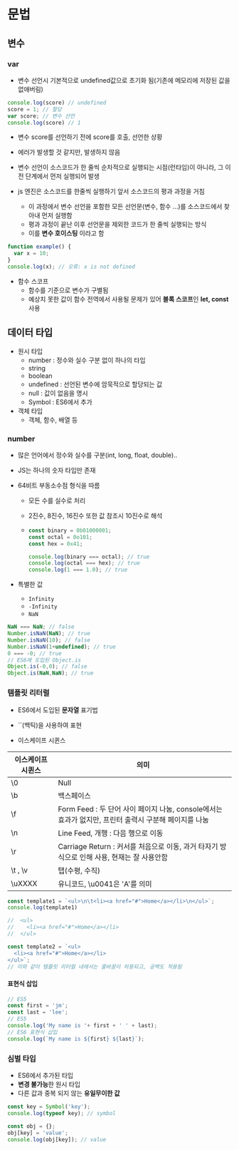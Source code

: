 # 문법

## 변수

### var

- 변수 선언시 기본적으로 undefined값으로 초기화 됨(기존에 메모리에 저장된 값을 없애버림)

```javascript
console.log(score) // undefined
score = 1; // 할당
var score; // 변수 선언
console.log(score) // 1
```

- 변수 score를 선언하기 전에 score를 호출, 선언한 상황
- 에러가 발생할 것 같지만, 발생하지 않음
- 변수 선언이 소스코드가 한 줄씩 순차적으로 실행되는 시점(런타임)이 아니라, 그 이전 단계에서 먼저 실행되어 발생

- js 엔진은 소스코드를 한줄씩 실행하기 앞서 소스코드의 평과 과정을 거침
  - 이 과정에서 변수 선언을 포함한 모든 선언문(변수, 함수 ...)를 소스코드에서 찾아내 먼저 실행함
  - 평과 과정이 끝난 이후 선언문을 제외한 코드가 한 줄씩 실행되는 방식
  - 이를 **변수 호이스팅** 이라고 함

```javascript
function example() {
  var x = 10;
}
console.log(x); // 오류: x is not defined
```

- 함수 스코프
  - 함수를 기준으로 변수가 구별됨
  - 예상치 못한 값이 함수 전역에서 사용될 문제가 있어 **블록 스코프**인 **let, const** 사용



## 데이터 타입

- 원시 타입
  - number : 정수와 실수 구분 없이 하나의 타입
  - string
  - boolean
  - undefined : 선언된 변수에 암묵적으로 할당되는 값
  - null : 값이 없음을 명시
  - Symbol : ES6에서 추가
- 객체 타입
  - 객체, 함수, 배열 등

### number

- 많은 언어에서 정수와 실수를 구분(int, long, float, double)..

- JS는 하나의 숫자 타입만 존재

- 64비트 부동소수점 형식을 따름

  - 모든 수를 실수로 처리

  - 2진수, 8진수, 16진수 또한 값 참조시 10진수로 해석

  - ```javascript
    const binary = 0b01000001;
    const octal = 0o101;
    const hex = 0x41;
    
    console.log(binary === octal); // true
    console.log(octal === hex); // true
    console.log(1 === 1.0); // true
    ```

- 특별한 값
  - `Infinity`
  - `-Infinity`
  - `NaN`

```javascript
NaN === NaN; // false
Number.isNaN(NaN); // true
Number.isNaN(10); // false
Number.isNaN(1+undefined); // true
0 === -0; // true
// ES6에 도입된 Object.is
Object.is(-0,0); // false
Object.is(NaN,NaN); // true
```



### 템플릿 리터럴

- ES6에서 도입된 **문자열** 표기법
- ``(백틱)을 사용하여 표현

- 이스케이프 시퀸스

| 이스케이프 시퀸스 | 의미                                                         |
| ----------------- | ------------------------------------------------------------ |
| \0                | Null                                                         |
| \b                | 백스페이스                                                   |
| \f                | Form Feed : 두 단어 사이 페이지 나눔, console에서는 효과가 없지만, 프린터 출력시 구분해 페이지를 나눔 |
| \n                | Line Feed, 개행 : 다음 행으로 이동                           |
| \r                | Carriage Return : 커서를 처음으로 이동, 과거 타자기 방식으로 인해 사용, 현재는 잘 사용안함 |
| \t , \v           | 탭(수평, 수직)                                               |
| \uXXXX            | 유니코드, \u0041은 'A'를 의미                                |

```javascript
const template1 = `<ul>\n\t<li><a href="#">Home</a></li>\n</ul>`;
console.log(template1)

//  <ul>
//	  <li><a href="#">Home</a></li>
//  </ul>

const template2 = `<ul>
  <li><a href="#">Home</a></li>
</ul>`;
// 이와 같이 템플릿 리터럴 내에서는 줄바꿈이 허용되고, 공백도 적용됨
```

#### 표현식 삽입

```javascript
// ES5
const first = 'jm';
const last = 'lee';
// ES5
console.log('My name is '+ first + ' ' + last);
// ES6 표현식 삽입
console.log(`My name is ${first} ${last}`);
```

### 심벌 타입

- ES6에서 추가된 타입
- **변경 불가능**한 원시 타입
- 다른 값과 중복 되지 않는 **유일무이한 값**

```javascript
const key = Symbol('key');
console.log(typeof key); // symbol

const obj = {};
obj[key] = 'value';
console.log(obj[key]); // value
```

